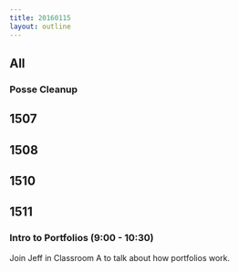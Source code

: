 ```yaml
---
title: 20160115
layout: outline
---
```


## All

### Posse Cleanup

## 1507

## 1508

## 1510

## 1511

### Intro to Portfolios (9:00 - 10:30)

Join Jeff in Classroom A to talk about how portfolios work.
